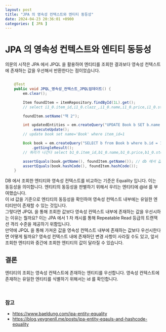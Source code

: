 ```yaml
---
layout: post
title: "JPA 의 영속성 컨텍스트와 엔티티 동등성"
date: 2024-04-23 20:36:01 +0900
categories: [ JPA ]
---
```


# JPA 의 영속성 컨텍스트와 엔티티 동등성

의문의 시작은 JPA 에서 JPQL 을 활용하여 엔티티를 조회한 결과보다 영속성 컨텍스트에 존재하는 값을 우선해서 반환한다는 점이었습니다.

```java

    @Test
    public void JPQL_영속성_컨텍스트_JPQL업데이트() {
        em.clear();

        Item foundItem = itemRepository.findById(1L).get();
        // select i1_0.item_id,i1_0.clazz_,i1_0.name,i1_0.price,i1_0.stock_quantity,i1_0.artist,i1_0.etc,i1_0.author,i1_0.isbn,i1_0.actor,i1_0.director from (select price, stock_quantity, item_id, artist, etc, name, null as author, null as isbn, null as actor, null as director, 1 as clazz_ from album union all select price, stock_quantity, item_id, null as artist, null as etc, name, author, isbn, null as actor, null as director, 2 as clazz_ from book union all select price, stock_quantity, item_id, null as artist, null as etc, name, null as author, null as isbn, actor, director, 3 as clazz_ from movie) i1_0 where i1_0.item_id=?

        foundItem.setName("책 2");

        int updatedEntities = em.createQuery("UPDATE Book b SET b.name = 'Book' where b.id = 1")
            .executeUpdate();
        // update book set name='Book' where item_id=1

        Book book = em.createQuery("SELECT b from Book b where b.id = 1", Book.class)
            .getSingleResult();
        // 쿼리가 나간다 select b1_0.item_id,b1_0.name,b1_0.price,b1_0.stock_quantity,b1_0.author,b1_0.isbn from book b1_0 where b1_0.item_id=1

        assertEquals(book.getName(), foundItem.getName()); // db 에서 값을 조회하나, 영속성 컨텍스트에 있는 값이 이미 존재하기에 해당 값을 반환한다.
        assertEquals(book.hashCode(), foundItem.hashCode());
    }

```

DB 에서 조회한 엔티티와 영속성 컨텍스트를 비교하는 기준은 Equality 입니다. 이는 동등성을 의미합니다. 엔티티의 동등성을 판별하기 위해서 우리는 엔티티에 @Id 를 부여했습니다.
<br><span>
이 id 값을 기준으로 엔티티의 동등성을 확인하여 영속성 컨텍스트 내부에는 유일한 엔티티만이 존재할 수 있는 것입니다.
<br><span>
그렇다면 JPQL 을 통해 조회한 값보다 영속성 컨텍스트 내부에 존재하는 값을 우선시하는 이유는 뭘까요? 이는 JPA 에서 1 차 캐시를 통해 Repeatable Read 등급의 트랜잭션 격리 수준을 제공하기 위함입니다.
<br><span>
만약에 JPQL 을 통해 가져온 값을 영속성 컨텍스트 내부에 존재하는 값보다 우선시한다면 어떻게 될까요? 영속성 컨텍스트 내에 존재하던 변경 사항이 사라질 수도 있고, 앞서 조회한 엔티티와 중간에 조회한 엔티티의 값이 달라질 수 있습니다.
<br><span>

## 결론

엔티티의 조회는 영속성 컨텍스트에 존재하는 엔티티를 우선합니다. 영속성 컨텍스트에 존재하는 유일한 엔티티를 식별하기 위해서는 id 를 확인합니다.

<br><span>

### 참고
- https://www.baeldung.com/jpa-entity-equality
- https://blog.yevgnenll.me/posts/jpa-entity-eqauls-and-hashcode-equality
